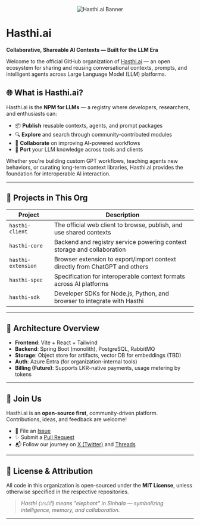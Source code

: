 <p align="center">
  <img src="https://avatars.githubusercontent.com/u/221628495?s=200&v=4" alt="Hasthi.ai Banner" />
</p>

# Hasthi.ai

**Collaborative, Shareable AI Contexts — Built for the LLM Era**

Welcome to the official GitHub organization of [Hasthi.ai](https://hasthi.ai) — an open ecosystem for sharing and reusing conversational contexts, prompts, and intelligent agents across Large Language Model (LLM) platforms.

## 🌐 What is Hasthi.ai?

Hasthi.ai is the **NPM for LLMs** — a registry where developers, researchers, and enthusiasts can:

- 📦 **Publish** reusable contexts, agents, and prompt packages
- 🔍 **Explore** and search through community-contributed modules
- 🤝 **Collaborate** on improving AI-powered workflows
- 🧠 **Port** your LLM knowledge across tools and clients

Whether you're building custom GPT workflows, teaching agents new behaviors, or curating long-term context libraries, Hasthi.ai provides the foundation for interoperable AI interaction.

---

## 🚀 Projects in This Org

| Project            | Description                                                                 |
|--------------------|-----------------------------------------------------------------------------|
| `hasthi-client`    | The official web client to browse, publish, and use shared contexts         |
| `hasthi-core`      | Backend and registry service powering context storage and collaboration     |
| `hasthi-extension` | Browser extension to export/import context directly from ChatGPT and others |
| `hasthi-spec`      | Specification for interoperable context formats across AI platforms         |
| `hasthi-sdk`       | Developer SDKs for Node.js, Python, and browser to integrate with Hasthi    |

---

## 🧱 Architecture Overview

- **Frontend**: Vite + React + Tailwind
- **Backend**: Spring Boot (monolith), PostgreSQL, RabbitMQ
- **Storage**: Object store for artifacts, vector DB for embeddings (TBD)
- **Auth**: Azure Entra (for organization-internal tools)
- **Billing (Future)**: Supports LKR-native payments, usage metering by tokens

---

## 🫶 Join Us

Hasthi.ai is an **open-source first**, community-driven platform. Contributions, ideas, and feedback are welcome!

- 🐛 File an [Issue](https://github.com/hasthi-ai/hasthi-client/issues)
- ✨ Submit a [Pull Request](https://github.com/hasthi-ai)
- 📬 Follow our journey on [X (Twitter)](https://x.com/hasthiai) and [Threads](https://threads.net/@hasthi.ai)

---

## 🤖 License & Attribution

All code in this organization is open-sourced under the **MIT License**, unless otherwise specified in the respective repositories.

> *Hasthi (හස්ති) means "elephant" in Sinhala — symbolizing intelligence, memory, and collaboration.*

---

